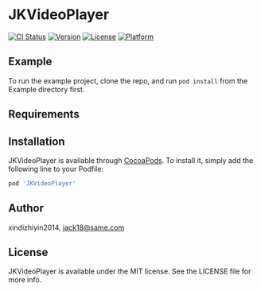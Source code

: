 # JKVideoPlayer

[![CI Status](https://img.shields.io/travis/xindizhiyin2014/JKVideoPlayer.svg?style=flat)](https://travis-ci.org/xindizhiyin2014/JKVideoPlayer)
[![Version](https://img.shields.io/cocoapods/v/JKVideoPlayer.svg?style=flat)](https://cocoapods.org/pods/JKVideoPlayer)
[![License](https://img.shields.io/cocoapods/l/JKVideoPlayer.svg?style=flat)](https://cocoapods.org/pods/JKVideoPlayer)
[![Platform](https://img.shields.io/cocoapods/p/JKVideoPlayer.svg?style=flat)](https://cocoapods.org/pods/JKVideoPlayer)

## Example

To run the example project, clone the repo, and run `pod install` from the Example directory first.

## Requirements

## Installation

JKVideoPlayer is available through [CocoaPods](https://cocoapods.org). To install
it, simply add the following line to your Podfile:

```ruby
pod 'JKVideoPlayer'
```

## Author

xindizhiyin2014, jack18@same.com

## License

JKVideoPlayer is available under the MIT license. See the LICENSE file for more info.
